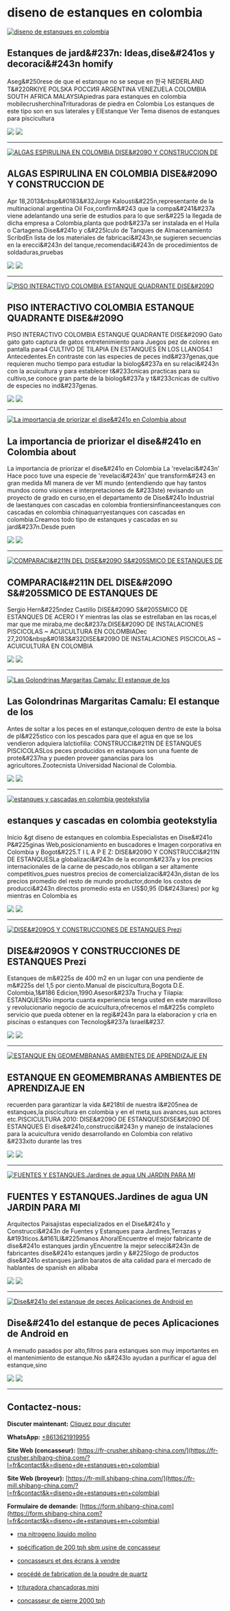 # diseno de estanques en colombia

<a href="https://swt.shibang-china.com/?l=fr&img&k=diseno+de+estanques+en+colombia" target="_blank">![diseno de estanques en colombia](http://static.shibang-china.com/all-800x300/1389.jpg)</a>

## Estanques de jard&#237n: Ideas,dise&#241os y decoraci&#243n homify
Aseg&#250rese de que el estanque no se seque en 한국 NEDERLAND T&#220RKIYE POLSKA РОССИЯ ARGENTINA VENEZUELA COLOMBIA SOUTH AFRICA MALAYSIApiedras para estanques en colombia mobilecrusherchinaTrituradoras de piedra en Colombia Los estanques de este tipo son en sus laterales y ElEstanque Ver Tema disenos de estanques para piscicultura


<a href="https://whatsapp.shibangsoft.com/WhatsApp.php" target="_blank" title="WhatsApp">![](http://static.shibang-china.com/icon/whatsapp.png)</a> <a href="https://swt.shibang-china.com/?l=fr&icon&k=diseno+de+estanques+en+colombia" target="_blank">![](http://static.shibang-china.com/icon/chat-fr.png)</a>

---

<a href="https://swt.shibang-china.com/?l=fr&img&k=diseno+de+estanques+en+colombia" target="_blank">![ALGAS ESPIRULINA EN COLOMBIA DISE&#209O Y CONSTRUCCION DE](http://static.shibang-china.com/all-800x300/1514.jpg)</a>

## ALGAS ESPIRULINA EN COLOMBIA DISE&#209O Y CONSTRUCCION DE
Apr 18,2013&nbsp&#0183&#32Jorge Kalousti&#225n,representante de la multinacional argentina Oil Fox,confirm&#243 que la compa&#241&#237a viene adelantando una serie de estudios para lo que ser&#225 la llegada de dicha empresa a Colombia,planta que podr&#237a ser instalada en el Huila o Cartagena.Dise&#241o y c&#225lculo de Tanques de Almacenamiento ScribdEn lista de los materiales de fabricaci&#243n,se sugieren secuencias en la erecci&#243n del tanque,recomendaci&#243n de procedimientos de soldaduras,pruebas


<a href="https://whatsapp.shibangsoft.com/WhatsApp.php" target="_blank" title="WhatsApp">![](http://static.shibang-china.com/icon/whatsapp.png)</a> <a href="https://swt.shibang-china.com/?l=fr&icon&k=diseno+de+estanques+en+colombia" target="_blank">![](http://static.shibang-china.com/icon/chat-fr.png)</a>

---

<a href="https://swt.shibang-china.com/?l=fr&img&k=diseno+de+estanques+en+colombia" target="_blank">![PISO INTERACTIVO COLOMBIA ESTANQUE QUADRANTE DISE&#209O](http://static.shibang-china.com/all-800x300/412.jpg)</a>

## PISO INTERACTIVO COLOMBIA ESTANQUE QUADRANTE DISE&#209O
PISO INTERACTIVO COLOMBIA ESTANQUE QUADRANTE DISE&#209O Gato gato gato captura de gatos entretenimiento para Juegos pez de colores en pantalla para4 CULTIVO DE TILAPIA EN ESTANQUES EN LOS LLANOS4.1 Antecedentes.En contraste con las especies de peces ind&#237genas,que requieren mucho tiempo para estudiar la biolog&#237a en su relaci&#243n con la acuicultura y para establecer t&#233cnicas practicas para su cultivo,se conoce gran parte de la biolog&#237a y t&#233cnicas de cultivo de especies no ind&#237genas.


<a href="https://whatsapp.shibangsoft.com/WhatsApp.php" target="_blank" title="WhatsApp">![](http://static.shibang-china.com/icon/whatsapp.png)</a> <a href="https://swt.shibang-china.com/?l=fr&icon&k=diseno+de+estanques+en+colombia" target="_blank">![](http://static.shibang-china.com/icon/chat-fr.png)</a>

---

<a href="https://swt.shibang-china.com/?l=fr&img&k=diseno+de+estanques+en+colombia" target="_blank">![La importancia de priorizar el dise&#241o en Colombia about](http://static.shibang-china.com/all-800x300/349.jpg)</a>

## La importancia de priorizar el dise&#241o en Colombia about
La importancia de priorizar el dise&#241o en Colombia La 'revelaci&#243n' Hace poco tuve una especie de 'revelaci&#243n' que transform&#243 en gran medida MI manera de ver MI mundo (entendiendo que hay tantos mundos como visiones e interpretaciones de &#233ste) revisando un proyecto de grado en curso,en el departamento de Dise&#241o Industrial de laestanques con cascadas en colombia frontiersinfinanceestanques con cascadas en colombia chinaquarryestanques con cascadas en colombia.Creamos todo tipo de estanques y cascadas en su jard&#237n.Desde puen


<a href="https://whatsapp.shibangsoft.com/WhatsApp.php" target="_blank" title="WhatsApp">![](http://static.shibang-china.com/icon/whatsapp.png)</a> <a href="https://swt.shibang-china.com/?l=fr&icon&k=diseno+de+estanques+en+colombia" target="_blank">![](http://static.shibang-china.com/icon/chat-fr.png)</a>

---

<a href="https://swt.shibang-china.com/?l=fr&img&k=diseno+de+estanques+en+colombia" target="_blank">![COMPARACI&#211N DEL DISE&#209O S&#205SMICO DE ESTANQUES DE](http://static.shibang-china.com/all-800x300/288.jpg)</a>

## COMPARACI&#211N DEL DISE&#209O S&#205SMICO DE ESTANQUES DE
Sergio Hern&#225ndez Castillo DISE&#209O S&#205SMICO DE ESTANQUES DE ACERO I Y mientras las olas se estrellaban en las rocas,el mar que me miraba,me dec&#237a:DISE&#209O DE INSTALACIONES PISCICOLAS ~ ACUICULTURA EN COLOMBIADec 27,2010&nbsp&#0183&#32DISE&#209O DE INSTALACIONES PISCICOLAS ~ ACUICULTURA EN COLOMBIA


<a href="https://whatsapp.shibangsoft.com/WhatsApp.php" target="_blank" title="WhatsApp">![](http://static.shibang-china.com/icon/whatsapp.png)</a> <a href="https://swt.shibang-china.com/?l=fr&icon&k=diseno+de+estanques+en+colombia" target="_blank">![](http://static.shibang-china.com/icon/chat-fr.png)</a>

---

<a href="https://swt.shibang-china.com/?l=fr&img&k=diseno+de+estanques+en+colombia" target="_blank">![Las Golondrinas Margaritas Camalu: El estanque de los](http://static.shibang-china.com/all-800x300/1130.jpg)</a>

## Las Golondrinas Margaritas Camalu: El estanque de los
Antes de soltar a los peces en el estanque,coloquen dentro de este la bolsa de pl&#225stico con los pescados para que el agua en que se los vendieron adquiera laIctiofilia: CONSTRUCCI&#211N DE ESTANQUES PISCICOLASLos peces producidos en estanques son una fuente de prote&#237na y pueden proveer ganancias para los agricultores.Zootecnista Universidad Nacional de Colombia.


<a href="https://whatsapp.shibangsoft.com/WhatsApp.php" target="_blank" title="WhatsApp">![](http://static.shibang-china.com/icon/whatsapp.png)</a> <a href="https://swt.shibang-china.com/?l=fr&icon&k=diseno+de+estanques+en+colombia" target="_blank">![](http://static.shibang-china.com/icon/chat-fr.png)</a>

---

<a href="https://swt.shibang-china.com/?l=fr&img&k=diseno+de+estanques+en+colombia" target="_blank">![estanques y cascadas en colombia geotekstylia](http://static.shibang-china.com/all-800x300/1138.jpg)</a>

## estanques y cascadas en colombia geotekstylia
Inicio &gt diseno de estanques en colombia.Especialistas en Dise&#241o P&#225ginas Web,posicionamiento en buscadores e Imagen corporativa en Colombia y Bogot&#225.T I L A P E Z: DISE&#209O Y CONSTRUCCI&#211N DE ESTANQUESLa globalizaci&#243n de la econom&#237a y los precios internacionales de la carne de pescado,nos obligan a ser altamente competitivos,pues nuestros precios de comercializaci&#243n,distan de los precios promedio del resto de mundo productor,donde los costos de producci&#243n directos promedio esta en US$0,95 (D&#243lares) por kg mientras en Colombia es


<a href="https://whatsapp.shibangsoft.com/WhatsApp.php" target="_blank" title="WhatsApp">![](http://static.shibang-china.com/icon/whatsapp.png)</a> <a href="https://swt.shibang-china.com/?l=fr&icon&k=diseno+de+estanques+en+colombia" target="_blank">![](http://static.shibang-china.com/icon/chat-fr.png)</a>

---

<a href="https://swt.shibang-china.com/?l=fr&img&k=diseno+de+estanques+en+colombia" target="_blank">![DISE&#209OS Y CONSTRUCCIONES DE ESTANQUES Prezi](http://static.shibang-china.com/all-800x300/1207.jpg)</a>

## DISE&#209OS Y CONSTRUCCIONES DE ESTANQUES Prezi
Estanques de m&#225s de 400 m2 en un lugar con una pendiente de m&#225s del 1,5 por ciento.Manual de piscicultura,Bogota D.E. Colombia,1&#186 Edicion,1990.Asesor&#237a Trucha y Tilapia: ESTANQUESNo importa cuanta experiencia tenga usted en este maravilloso y revolucionario negocio de acuicultura,ofrecemos el m&#225s completo servicio que pueda obtener en la regi&#243n para la elaboracion y cria en piscinas o estanques con Tecnolog&#237a Israel&#237.


<a href="https://whatsapp.shibangsoft.com/WhatsApp.php" target="_blank" title="WhatsApp">![](http://static.shibang-china.com/icon/whatsapp.png)</a> <a href="https://swt.shibang-china.com/?l=fr&icon&k=diseno+de+estanques+en+colombia" target="_blank">![](http://static.shibang-china.com/icon/chat-fr.png)</a>

---

<a href="https://swt.shibang-china.com/?l=fr&img&k=diseno+de+estanques+en+colombia" target="_blank">![ESTANQUE EN GEOMEMBRANAS AMBIENTES DE APRENDIZAJE EN](http://static.shibang-china.com/all-800x300/1137.jpg)</a>

## ESTANQUE EN GEOMEMBRANAS AMBIENTES DE APRENDIZAJE EN
recuerden para garantizar la vida &#218til de nuestra l&#205nea de estanques,la piscicultura en colombia y en el meta,sus avances,sus actores etc.PISCICULTURA 2010: DISE&#209O DE ESTANQUESDISE&#209O DE ESTANQUES El dise&#241o,construcci&#243n y manejo de instalaciones para la acuicultura venido desarrollando en Colombia con relativo &#233xito durante las tres


<a href="https://whatsapp.shibangsoft.com/WhatsApp.php" target="_blank" title="WhatsApp">![](http://static.shibang-china.com/icon/whatsapp.png)</a> <a href="https://swt.shibang-china.com/?l=fr&icon&k=diseno+de+estanques+en+colombia" target="_blank">![](http://static.shibang-china.com/icon/chat-fr.png)</a>

---

<a href="https://swt.shibang-china.com/?l=fr&img&k=diseno+de+estanques+en+colombia" target="_blank">![FUENTES Y ESTANQUES.Jardines de agua UN JARDIN PARA MI](http://static.shibang-china.com/all-800x300/1418.jpg)</a>

## FUENTES Y ESTANQUES.Jardines de agua UN JARDIN PARA MI
Arquitectos Paisajistas especializados en el Dise&#241o y Construcci&#243n de Fuentes y Estanques para Jardines,Terrazas y &#193ticos.&#161Ll&#225manos Ahora!Encuentre el mejor fabricante de dise&#241o estanques jardin yEncuentre la mejor selecci&#243n de fabricantes dise&#241o estanques jardin y &#225logo de productos dise&#241o estanques jardin baratos de alta calidad para el mercado de hablantes de spanish en alibaba


<a href="https://whatsapp.shibangsoft.com/WhatsApp.php" target="_blank" title="WhatsApp">![](http://static.shibang-china.com/icon/whatsapp.png)</a> <a href="https://swt.shibang-china.com/?l=fr&icon&k=diseno+de+estanques+en+colombia" target="_blank">![](http://static.shibang-china.com/icon/chat-fr.png)</a>

---

<a href="https://swt.shibang-china.com/?l=fr&img&k=diseno+de+estanques+en+colombia" target="_blank">![Dise&#241o del estanque de peces Aplicaciones de Android en](http://static.shibang-china.com/all-800x300/1477.jpg)</a>

## Dise&#241o del estanque de peces Aplicaciones de Android en
A menudo pasados por alto,filtros para estanques son muy importantes en el mantenimiento de estanque.No s&#243lo ayudan a purificar el agua del estanque,sino

<a href="https://whatsapp.shibangsoft.com/WhatsApp.php" target="_blank" title="WhatsApp">![](http://static.shibang-china.com/icon/whatsapp.png)</a> <a href="https://swt.shibang-china.com/?l=fr&icon&k=diseno+de+estanques+en+colombia" target="_blank">![](http://static.shibang-china.com/icon/chat-fr.png)</a>

---
## Contactez-nous:

**Discuter maintenant:** [Cliquez pour discuter](https://swt.shibang-china.com?l=fr&contact&k=diseno+de+estanques+en+colombia)

**WhatsApp:**  [+8613621919955](https://whatsapp.shibangsoft.com/WhatsApp.php)

**Site Web (concasseur):** [https://fr-crusher.shibang-china.com/](https://fr-crusher.shibang-china.com/?l=fr&contact&k=diseno+de+estanques+en+colombia)

**Site Web (broyeur):** [https://fr-mill.shibang-china.com/](https://fr-mill.shibang-china.com/?l=fr&contact&k=diseno+de+estanques+en+colombia)

**Formulaire de demande:** [https://form.shibang-china.com](https://form.shibang-china.com?l=fr&contact&k=diseno+de+estanques+en+colombia)

* [rna nitrogeno liquido molino](../64/rna%20nitrogeno%20liquido%20molino.md)

* [spécification de 200 tph sbm usine de concasseur](../61/sp%C3%A9cification%20de%20200%20tph%20sbm%20usine%20de%20concasseur.md)

* [concasseurs et des écrans à vendre](../65/concasseurs%20et%20des%20%C3%A9crans%20%C3%A0%20vendre.md)

* [procédé de fabrication de la poudre de quartz](../65/proc%C3%A9d%C3%A9%20de%20fabrication%20de%20la%20poudre%20de%20quartz.md)

* [trituradora chancadoras mini](../63/trituradora%20chancadoras%20mini.md)

* [concasseur de pierre 2000 tph](../61/concasseur%20de%20pierre%202000%20tph.md)